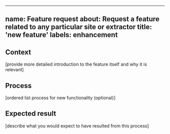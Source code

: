 
---
name: Feature request
about: Request a feature related to any particular site or extractor
title: 'new feature'
labels: enhancement
---


## Context

[provide more detailed introduction to the feature itself and why it is relevant]

## Process

[ordered list process for new functionality (optional)]


## Expected result

[describe what you would expect to have resulted from this process]
